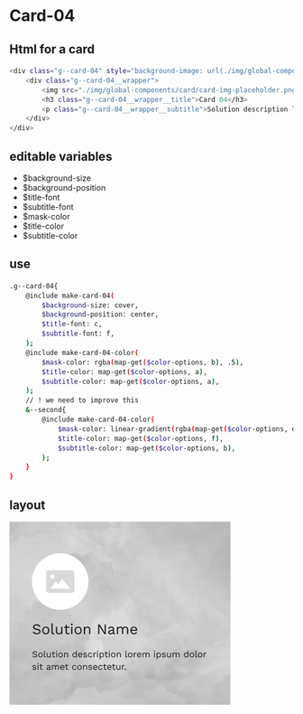 # Card-04

## Html for a card

```sh
<div class="g--card-04" style="background-image: url(./img/global-components/card/card-bg-placeholder.jpg);">
    <div class="g--card-04__wrapper">
        <img src="./img/global-components/card/card-img-placeholder.png" alt="" class="g--card-04__wrapper__media">
        <h3 class="g--card-04__wrapper__title">Card 04</h3>
        <p class="g--card-04__wrapper__subtitle">Solution description lorem ipsum dolor sit amet consectetur.</p>
    </div>
</div>
```

## editable variables

- $background-size
- $background-position
- $title-font
- $subtitle-font
- $mask-color
- $title-color
- $subtitle-color

## use

```sh
.g--card-04{
    @include make-card-04(
        $background-size: cover,
        $background-position: center,
        $title-font: c,
        $subtitle-font: f,
    );
    @include make-card-04-color(
        $mask-color: rgba(map-get($color-options, b), .5),
        $title-color: map-get($color-options, a),
        $subtitle-color: map-get($color-options, a),
    );
    // ! we need to improve this
    &--second{
        @include make-card-04-color(
            $mask-color: linear-gradient(rgba(map-get($color-options, d), .5), rgba(map-get($color-options, a), .5)),
            $title-color: map-get($color-options, f),
            $subtitle-color: map-get($color-options, b),
        );
    }
}
```

## layout

![alt text][card-04]

[card-04]: /src/img/global-components/card/card-04.png
